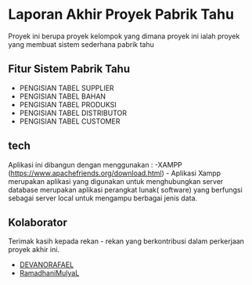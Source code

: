 # Laporan Akhir Proyek Pabrik Tahu
Proyek ini berupa proyek kelompok yang dimana proyek ini ialah proyek yang membuat sistem sederhana pabrik tahu

## Fitur Sistem Pabrik Tahu
- PENGISIAN TABEL SUPPLIER
- PENGISIAN TABEL BAHAN
- PENGISIAN TABEL PRODUKSI
- PENGISIAN TABEL DISTRIBUTOR
- PENGISIAN TABEL CUSTOMER

## tech
Aplikasi ini dibangun dengan menggunakan :
-XAMPP (https://www.apachefriends.org/download.html) - Aplikasi Xampp merupakan aplikasi yang digunakan untuk menghubungkan server database merupakan aplikasi perangkat lunak( software)
yang berfungsi sebagai server local untuk mengampu berbagai jenis data.

## Kolaborator 
Terimak kasih kepada rekan - rekan yang berkontribusi dalam perkerjaan proyek akhir ini.

- [DEVANORAFAEL](https://github.com/DEVANORAFAEL)
- [RamadhaniMulyaL](https://github.com/RamadhaniMulyaL)
